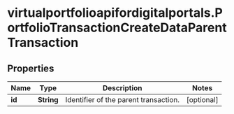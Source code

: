 # virtualportfolioapifordigitalportals.PortfolioTransactionCreateDataParentTransaction

## Properties

Name | Type | Description | Notes
------------ | ------------- | ------------- | -------------
**id** | **String** | Identifier of the parent transaction. | [optional] 


